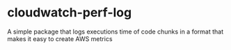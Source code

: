 # cloudwatch-perf-log
A simple package that logs executions time of code chunks in a format that makes it easy to create AWS metrics
